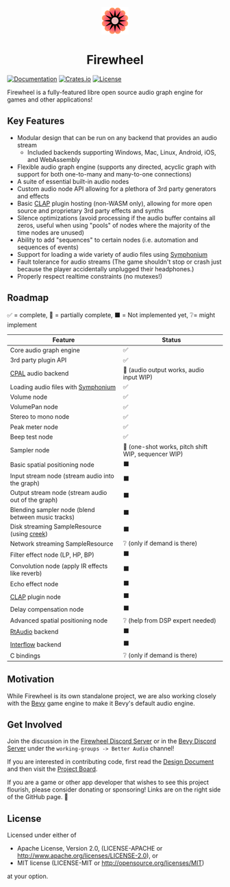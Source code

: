 <div align="center"><img src="./assets/logo-512.png" width="64px" height="64px"/><h1>Firewheel</h1></div>

[![Documentation](https://docs.rs/firewheel/badge.svg)](https://docs.rs/firewheel)
[![Crates.io](https://img.shields.io/crates/v/firewheel.svg)](https://crates.io/crates/firewheel)
[![License](https://img.shields.io/crates/l/firewheel.svg)](https://github.com/BillyDM/firewheel/blob/main/LICENSE-APACHE)

Firewheel is a fully-featured libre open source audio graph engine for games and other applications!

## Key Features

* Modular design that can be run on any backend that provides an audio stream
    * Included backends supporting Windows, Mac, Linux, Android, iOS, and WebAssembly
* Flexible audio graph engine (supports any directed, acyclic graph with support for both one-to-many and many-to-one connections)
* A suite of essential built-in audio nodes
* Custom audio node API allowing for a plethora of 3rd party generators and effects
* Basic [CLAP] plugin hosting (non-WASM only), allowing for more open source and proprietary 3rd party effects and synths
* Silence optimizations (avoid processing if the audio buffer contains all zeros, useful when using "pools" of nodes where the majority of the time nodes are unused)
* Ability to add "sequences" to certain nodes (i.e. automation and sequences of events)
* Support for loading a wide variety of audio files using [Symphonium]
* Fault tolerance for audio streams (The game shouldn't stop or crash just because the player accidentally unplugged their headphones.)
* Properly respect realtime constraints (no mutexes!)

## Roadmap

✅ = complete, 🚧 = partially complete, ⬛ = Not implemented yet, ❔= might implement

| Feature                                               | Status                                               |
| ----------------------------------------------------- | ---------------------------------------------------- |
| Core audio graph engine                               | ✅                                                   |
| 3rd party plugin API                                  | ✅                                                   |
| [CPAL] audio backend                                  | 🚧 (audio output works, audio input WIP)             |
| Loading audio files with [Symphonium]                 | ✅                                                   |
| Volume node                                           | ✅                                                   |
| VolumePan node                                        | ✅                                                   |
| Stereo to mono node                                   | ✅                                                   |
| Peak meter node                                       | ✅                                                   |
| Beep test node                                        | ✅                                                   |
| Sampler node                                          | 🚧 (one-shot works, pitch shift WIP, sequencer WIP)  |
| Basic spatial positioning node                        | ⬛                                                   |
| Input stream node (stream audio into the graph)       | ⬛                                                   |
| Output stream node (stream audio out of the graph)    | ⬛                                                   |
| Blending sampler node (blend between music tracks)    | ⬛                                                   |
| Disk streaming SampleResource (using [creek])         | ⬛                                                   |
| Network streaming SampleResource                      | ❔ (only if demand is there)                         |
| Filter effect node (LP, HP, BP)                       | ⬛                                                   |
| Convolution node (apply IR effects like reverb)       | ⬛                                                   |
| Echo effect node                                      | ⬛                                                   |
| [CLAP] plugin node                                    | ⬛                                                   |
| Delay compensation node                               | ⬛                                                   |
| Advanced spatial positioning node                     | ❔ (help from DSP expert needed)                     |
| [RtAudio] backend                                     | ⬛                                                   |
| [Interflow] backend                                   | ⬛                                                   |
| C bindings                                            | ❔ (only if demand is there)                         |

## Motivation

While Firewheel is its own standalone project, we are also working closely with the [Bevy](https://bevyengine.org/) game engine to make it Bevy's default audio engine.

## Get Involved

Join the discussion in the [Firewheel Discord Server](https://discord.gg/m42dPpRm) or in the [Bevy Discord Server](https://discord.gg/bevy) under the `working-groups -> Better Audio` channel!

If you are interested in contributing code, first read the [Design Document] and then visit the [Project Board](https://github.com/users/BillyDM/projects/1).

If you are a game or other app developer that wishes to see this project flourish, please consider donating or sponsoring! Links are on the right side of the GitHub page. 🌼

## License

Licensed under either of

* Apache License, Version 2.0, (LICENSE-APACHE or http://www.apache.org/licenses/LICENSE-2.0), or
* MIT license (LICENSE-MIT or http://opensource.org/licenses/MIT)

at your option.

[Design Document]: DESIGN_DOC.md
[CPAL]: https://github.com/RustAudio/cpal
[Symphonium]: https://github.com/MeadowlarkDAW/symphonium
[creek]: https://github.com/MeadowlarkDAW/creek
[CLAP]: https://cleveraudio.org/
[RtAudio]: https://github.com/BillyDM/rtaudio-rs
[Interflow]: https://github.com/SolarLiner/interflow